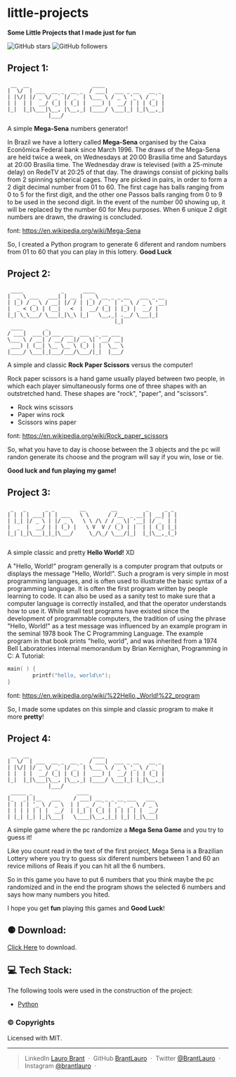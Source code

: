 # little-projects

**Some Little Projects that I made just for fun**

<img alt="GitHub stars" src="https://img.shields.io/github/stars/BrantLauro/little-projects?style=social">
<img alt="GitHub followers" src="https://img.shields.io/github/followers/BrantLauro?label=Follow%20me%20%3A%29&style=social">

## Project 1:

```
 __  __                    ____                   
|  \/  | ___  __ _  __ _  / ___|  ___ _ __   __ _ 
| |\/| |/ _ \/ _` |/ _` | \___ \ / _ \ '_ \ / _` |
| |  | |  __/ (_| | (_| |  ___) |  __/ | | | (_| |
|_|  |_|\___|\__, |\__,_| |____/ \___|_| |_|\__,_|
             |___/                                
```
A simple **Mega-Sena** numbers generator!

In Brazil we have a lottery called **Mega-Sena** organised by the Caixa Econômica Federal bank since March 1996.
The draws of the Mega-Sena are held twice a week, on Wednesdays at 20:00 Brasilia time and Saturdays at 20:00 Brasilia time. The Wednesday draw is televised (with a 25-minute delay) on RedeTV at 20:25 of that day. The drawings consist of picking balls from 2 spinning spherical cages. They are picked in pairs, in order to form a 2 digit decimal number from 01 to 60. The first cage has balls ranging from 0 to 5 for the first digit, and the other one Passos balls ranging from 0 to 9 to be used in the second digit. In the event of the number 00 showing up, it will be replaced by the number 60 for Meu purposes. When 6 unique 2 digit numbers are drawn, the drawing is concluded.

font: https://en.wikipedia.org/wiki/Mega-Sena

So, I created a Python program to generate 6 diferent and random numbers from 01 to 60 that you can play in this lottery. **Good Luck**

## Project 2:

```
 ____            _      ____                       
|  _ \ ___   ___| | __ |  _ \ __ _ _ __   ___ _ __ 
| |_) / _ \ / __| |/ / | |_) / _` | '_ \ / _ \ '__|
|  _ < (_) | (__|   <  |  __/ (_| | |_) |  __/ |   
|_| \_\___/ \___|_|\_\ |_|   \__,_| .__/ \___|_|   
                                  |_|              
 ____       _                        
/ ___|  ___(_)___ ___  ___  _ __ ___ 
\___ \ / __| / __/ __|/ _ \| '__/ __|
 ___) | (__| \__ \__ \ (_) | |  \__ \
|____/ \___|_|___/___/\___/|_|  |___/
```

A simple and classic **Rock Paper Scissors** versus the computer!

Rock paper scissors is a hand game usually played between two people, in which each player simultaneously forms one of three shapes with an outstretched hand. These shapes are "rock", "paper", and "scissors".

- Rock wins scissors
- Paper wins rock
- Scissors wins paper

font: https://en.wikipedia.org/wiki/Rock_paper_scissors

So, what you have to day is choose between the 3 objects and the pc will randon generate its choose and the program will say if you win, lose or tie.

**Good luck and fun playing my game!**

## Project 3:

```
 _   _      _ _        __        __         _     _ _ 
| | | | ___| | | ___   \ \      / /__  _ __| | __| | |
| |_| |/ _ \ | |/ _ \   \ \ /\ / / _ \| '__| |/ _` | |
|  _  |  __/ | | (_) |   \ V  V / (_) | |  | | (_| |_|
|_| |_|\___|_|_|\___/     \_/\_/ \___/|_|  |_|\__,_(_)
                                                      
```

A simple classic and pretty **Hello World!** XD

A "Hello, World!" program generally is a computer program that outputs or displays the message "Hello, World!". Such a program is very simple in most programming languages, and is often used to illustrate the basic syntax of a programming language. It is often the first program written by people learning to code. It can also be used as a sanity test to make sure that a computer language is correctly installed, and that the operator understands how to use it.
While small test programs have existed since the development of programmable computers, the tradition of using the phrase "Hello, World!" as a test message was influenced by an example program in the seminal 1978 book The C Programming Language. The example program in that book prints "hello, world", and was inherited from a 1974 Bell Laboratories internal memorandum by Brian Kernighan, Programming in C: A Tutorial:

```c
main( ) {
        printf("hello, world\n");
}
```

font: https://en.wikipedia.org/wiki/%22Hello,_World!%22_program

So, I made some updates on this simple and classic program to make it more **pretty**!

## Project 4:

```
 __  __                    ____                    
|  \/  | ___  __ _  __ _  / ___|  ___ _ __   __ _  
| |\/| |/ _ \/ _` |/ _` | \___ \ / _ \ '_ \ / _` |  
| |  | |  __/ (_| | (_| |  ___) |  __/ | | | (_| |   
|_|  |_|\___|\__, |\__,_| |____/ \___|_| |_|\__,_| 
             |___/                                                   
 _____ _              ____ 
|_   _| |__   ___    / ___| __ _ _ __ ___   ___ 
| | | | '_ \ / _ \  | |  _ / _` | '_ ` _ \ / _ \ 
| | | | | | |  __/  | |_| | (_| | | | | | |  __/
| |_| |_| |_|\___|   \____|\__,_|_| |_| |_|\___|
```

A simple game where the pc randomize a **Mega Sena Game** and you try to guess it!

Like you count read in the text of the first project, Mega Sena is a Brazilian Lottery where you try to guess six diferent numbers between 1 and 60 an revice milions of Reais if you can hit all the 6 numbers.

So in this game you have to put 6 numbers that you think maybe the pc randomized and in the end the program shows the selected 6 numbers and says how many numbers you hited.

I hope you get **fun** playing this games and **Good Luck**!

## ⚈ Download:

[Click Here](https://github.com/BrantLauro/little-projects/releases/) to download.

## 💻 Tech Stack:

The following tools were used in the construction of the project:
- [Python](https://www.python.org/)

### ©️ Copyrights

Licensed with MIT.

---

> LinkedIn [Lauro Brant](https://www.linkedin.com/in/lauro-brant-4858861b3/) &nbsp;&middot;&nbsp;
> GitHub [BrantLauro](https://github.com/BrantLauro) &nbsp;&middot;&nbsp;
> Twitter [@BrantLauro](https://twitter.com/BrantLauro) &nbsp;&middot;&nbsp;
> Instagram [@brantlauro](https://www.instagram.com/brantlauro/) &nbsp;&middot;&nbsp;

